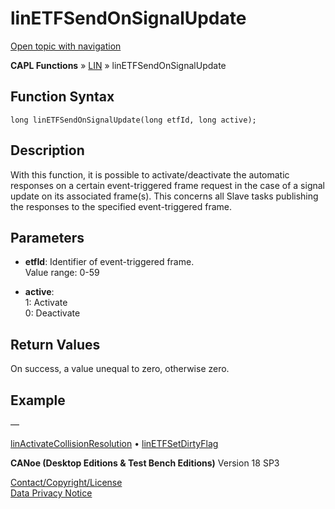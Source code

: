 # linETFSendOnSignalUpdate

[Open topic with navigation](../../../../../CANoeDEFamily.htm#Topics/CAPLFunctions/LIN/Functions/CAPLfunctionLINETFSendOnSignalUpdate.md)

**CAPL Functions** » [LIN](../CAPLfunctionsLINOverview.md) » linETFSendOnSignalUpdate

## Function Syntax

```plaintext
long linETFSendOnSignalUpdate(long etfId, long active);
```

## Description

With this function, it is possible to activate/deactivate the automatic responses on a certain event-triggered frame request in the case of a signal update on its associated frame(s). This concerns all Slave tasks publishing the responses to the specified event-triggered frame.

## Parameters

- **etfId**: Identifier of event-triggered frame.  
  Value range: 0-59

- **active**:  
  1: Activate  
  0: Deactivate

## Return Values

On success, a value unequal to zero, otherwise zero.

## Example

—

[linActivateCollisionResolution](CAPLfunctionLINActivateCollisionResolution.md) • [linETFSetDirtyFlag](CAPLfunctionLINETFSetDirtyFlag.md)

**CANoe (Desktop Editions & Test Bench Editions)** Version 18 SP3

[Contact/Copyright/License](../../../Shared/ContactCopyrightLicense.md)  
[Data Privacy Notice](https://www.vector.com/int/en/company/get-info/privacy-policy/)
